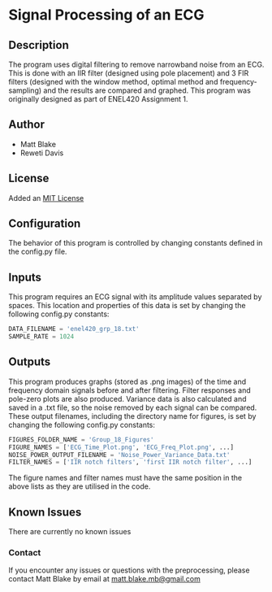 # Signal Processing of an ECG

## Description
The program uses digital filtering to remove narrowband noise from an ECG. This is done with an IIR filter (designed using pole placement) and 3 FIR filters (designed with the window method, optimal method and frequency-sampling) and the results are compared and graphed. This program was originally designed as part of ENEL420 Assignment 1.

## Author
+ Matt Blake
+ Reweti Davis

## License
Added an [MIT License](LICENSE)

## Configuration
The behavior of this program is controlled by changing constants defined in the config.py file.

## Inputs
This program requires an ECG signal with its amplitude values separated by spaces. This location and properties of this data is set by changing the following config.py constants:
```python
DATA_FILENAME = 'enel420_grp_18.txt'
SAMPLE_RATE = 1024
```

## Outputs
This program produces graphs (stored as .png images) of the time and frequency domain signals before and after filtering. Filter responses and pole-zero plots are also produced. Variance data is also calculated and saved in a .txt file, so the noise removed by each signal can be compared. These output filenames, including the directory name for figures, is set by changing the following config.py constants:
```python
FIGURES_FOLDER_NAME = 'Group_18_Figures'
FIGURE_NAMES = ['ECG_Time_Plot.png', 'ECG_Freq_Plot.png', ...]
NOISE_POWER_OUTPUT_FILENAME = 'Noise_Power_Variance_Data.txt'
FILTER_NAMES = ['IIR notch filters', 'first IIR notch filter', ...]
```
The figure names and filter names must have the same position in the above lists as they are utilised in the code. 

## Known Issues
There are currently no known issues

### Contact
If you encounter any issues or questions with the preprocessing, please contact 
Matt Blake by email at matt.blake.mb@gmail.com